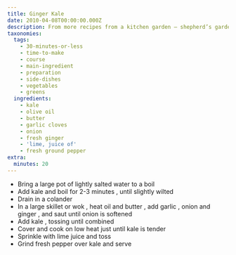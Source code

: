 ```yaml
---
title: Ginger Kale
date: 2010-04-08T00:00:00.000Z
description: From more recipes from a kitchen garden – shepherd’s garden seeds
taxonomies:
  tags:
    - 30-minutes-or-less
    - time-to-make
    - course
    - main-ingredient
    - preparation
    - side-dishes
    - vegetables
    - greens
  ingredients:
    - kale
    - olive oil
    - butter
    - garlic cloves
    - onion
    - fresh ginger
    - 'lime, juice of'
    - fresh ground pepper
extra:
  minutes: 20
---
```

 - Bring a large pot of lightly salted water to a boil
 - Add kale and boil for 2-3 minutes , until slightly wilted
 - Drain in a colander
 - In a large skillet or wok , heat oil and butter , add garlic , onion and ginger , and saut until onion is softened
 - Add kale , tossing until combined
 - Cover and cook on low heat just until kale is tender
 - Sprinkle with lime juice and toss
 - Grind fresh pepper over kale and serve
